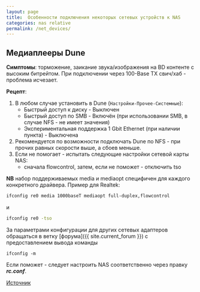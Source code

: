 ```yaml
---
layout: page
title:  Особенности подключения некоторых сетевых устройств к NAS
categories: nas relative
permalink: /net_devices/
---
```


## Медиаплееры Dune

**Симптомы**: торможение, заикание звука/изображения на BD контенте с высоким битрейтом.
При подключении через 100-Base TX свич/хаб - проблема исчезает.

**Рецепт**:

1.  В любом случае установить в Dune (```Настройки-Прочее-Системные```):
    - Быстрый доступ к диску - Выключен
    - Быстрый доступ по SMB - Включён (при использовании SMB, в случае NFS - не имеет значения)
    - Экспериментальная поддержка 1 Gbit Ethernet (при наличии пункта) - Выключена
2.  Рекомендуется по возможности подключать Dune по NFS - при прочих равных скорости выше, а сбоев меньше.
3.  Если не помогает - испытать следующие настройки сетевой карты NAS:
    - сначала flowcontrol, затем, если не поможет - отключить tso

**NB** набор поддерживаемых media и mediaopt специфичен для каждого конкретного драйвера.
Пример для Realtek:

```sh
ifconfig re0 media 1000baseT mediaopt full-duplex,flowcontrol
```
и

```sh
ifconfig re0 -tso
```

За параметрами конфигурации для других сетевых адаптеров обращаться в ветку
[форума]({{ site.current_forum }}) с предоставлением вывода команды

```
ifconfig -m
```

Если поможет - следует настроить NAS соответственно через правку ___rc.conf___.

[Источник](http://forum.ixbt.com/topic.cgi?id=4:127822:4677#4677)
